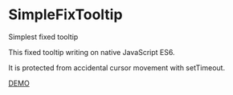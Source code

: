 # SimpleFixTooltip
Simplest fixed tooltip

This fixed tooltip writing on native JavaScript ES6.

It is protected from accidental cursor movement with setTimeout.

<a href='https://jsfiddle.net/bashkadar/fhk9wuzo/12/'>DEMO</a>


